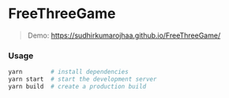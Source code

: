 # FreeThreeGame

> Demo: https://sudhirkumarojhaa.github.io/FreeThreeGame/

### Usage

```bash
yarn        # install dependencies
yarn start  # start the development server
yarn build  # create a production build
```
